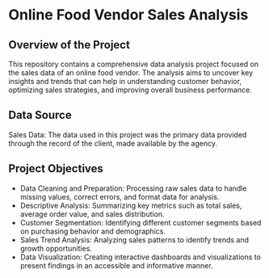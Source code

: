 # Online Food Vendor Sales Analysis

## Overview of the Project
This repository contains a comprehensive data analysis project focused on the sales data of an online food vendor. The analysis aims to uncover key insights and trends that can help in understanding customer behavior, optimizing sales strategies, and improving overall business performance.

## Data Source
Sales Data: The data used in this project was the primary data provided through the record of the client, made available by the agency.

## Project Objectives
- Data Cleaning and Preparation: Processing raw sales data to handle missing values, correct errors, and format data for analysis.
- Descriptive Analysis: Summarizing key metrics such as total sales, average order value, and sales distribution.
- Customer Segmentation: Identifying different customer segments based on purchasing behavior and demographics.
- Sales Trend Analysis: Analyzing sales patterns to identify trends and growth opportunities.
- Data Visualization: Creating interactive dashboards and visualizations to present findings in an accessible and informative manner.
